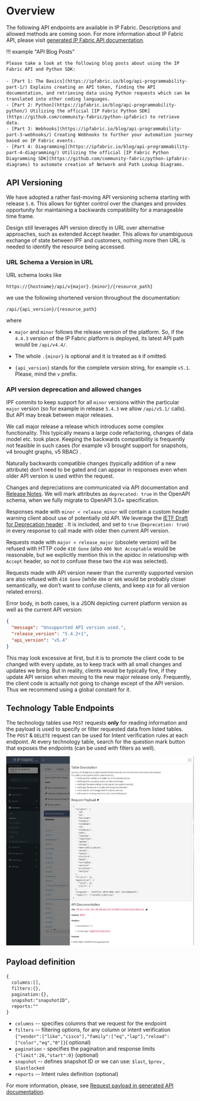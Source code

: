 # Overview

The following API endpoints are available in IP Fabric. Descriptions and allowed
methods are coming soon. For more information about IP Fabric API, please
visit [generated IP Fabric API documentation](../api/index.html).

!!! example "API Blog Posts"

    Please take a look at the following blog posts about using the IP Fabric API and Python SDK:

    - [Part 1: The Basics](https://ipfabric.io/blog/api-programmability-part-1/) Explains creating an API token, finding the API documentation, and retrieving data using Python requests which can be translated into other coding languages.
    - [Part 2: Python](https://ipfabric.io/blog/api-programmability-python/) Utilizing the official [IP Fabric Python SDK](https://github.com/community-fabric/python-ipfabric) to retrieve data.
    - [Part 3: Webhooks](https://ipfabric.io/blog/api-programmability-part-3-webhooks/) Creating Webhooks to further your automation journey based on IP Fabric events.
    - [Part 4: Diagramming](https://ipfabric.io/blog/api-programmability-part-4-diagramming/) Utilizing the official [IP Fabric Python Diagramming SDK](https://github.com/community-fabric/python-ipfabric-diagrams) to automate creation of Network and Path Lookup Diagrams.

## API Versioning

We have adopted a rather fast-moving API versioning schema starting with
release `5.0`. This allows for tighter control over the changes and provides
opportunity for maintaining a backwards compatibility for a manageable time
frame.

Design still leverages API version directly in URL over alternative approaches,
such as extended Accept header. This allows for unambiguous exchange of state
between IPF and customers, nothing more then URL is needed to identify the
resource being accessed.

### URL Schema a Version in URL

URL schema looks like

```shell
https://{hostname}/api/v{major}.{minor}/{resource_path}
```

we use the following shortened version throughout the documentation:

```shell
/api/{api_version}/{resource_path}
```

where

- `major` and `minor` follows the release version of the platform. So, if the
  `4.4.3` version of the IP Fabric platform is deployed, its latest API path
  would be `/api/v4.4/`.

- The whole `.{minor}` is optional and it is treated as `0` if omitted.

- `{api_version}` stands for the complete version string, for example `v5.1`.
  Please, mind the `v` prefix.

### API version deprecation and allowed changes

IPF commits to keep support for all `minor` versions within the particular
`major` version (so for example in release `5.4.3` we allow `/api/v5.1/`
calls). But API may break between major releases.

We call major release a release which introduces some complex functionality.
This typically means a large code refactoring, changes of data model etc. took
place. Keeping the backwards compatibility is frequently not feasible in such
cases (for example v3 brought support for snapshots, v4 brought graphs, v5 RBAC)
.

Naturally backwards compatible changes (typically addition of a new attribute)
don’t need to be gated and can appear in responses even when older API version
is used within the request.

Changes and depreciations are communicated via API documentation
and [Release Notes](../releases/index.md). We will mark attributes
as `deprecated: true` in the OpenAPI schema, when we fully migrate to OpenAPI
3.0+ specification.

Responses made with `minor < release_minor` will contain a custom header warning
client about use of potentially old API. We leverage
the [IETF Draft for Deprecation header](https://datatracker.ietf.org/doc/html/draft-ietf-httpapi-deprecation-header)
. It is included, and set to `true` (`Deprecation: true`) in every response to
call made with older then current API version.

Requests made with `major < release_major` (obsolete version) will be refused
with HTTP code `410 Gone` (also `406 Not Acceptable` would be reasonable, but we
explicitly mention this in the apidoc in relationship with `Accept` header, so
not to confuse these two the `410` was selected).

Requests made with API version newer than the currently supported version are
also refused with `410 Gone` (while `404` or `406` would be probably closer
semantically, we don’t want to confuse clients, and keep `410` for all version
related errors).

Error body, in both cases, is a JSON depicting current platform version as well
as the current API version:

```json
{
  "message": "Unsupported API version used.",
  "release_version": "5.4.2+1",
  "api_version": "v5.4"
}
```

This may look excessive at first, but it is to promote the client code to be
changed with every update, as to keep track with all small changes and updates
we bring. But in reality, clients would be typically fine, if they update API
version when moving to the new major release only. Frequently, the client code
is actually not going to change except of the API version. Thus we recommend
using a global constant for it.

## Technology Table Endpoints

The technology tables use `POST` requests **only** for reading information and
the payload is used to specify or filter requested data from listed tables. The
`POST` & `DELETE` request can be used for Intent verification rules at each
endpoint. At every technology table, search for the question mark button that
exposes the endpoints (can be used with filters as well).

![API Endpoint inline description](endpoint_inline_description.png)

## Payload definition

```jscript
{
  columns:[],
  filters:{},
  pagination:{},
  snapshot:"snapshotID",
  reports:""
}
```

- `columns` -- specifies columns that we request for the endpoint
- `filters` -- filtering options, for any column or intent verification
  `{"vendor":["like","cisco"],"family":["eq","lap"],"reload":["color","eq","0"]}`(
  optional)
- `pagination` - specifies the pagination and response limits
  `{"limit":26,"start":0}` (optional)
- `snapshot` -- defines snapshot ID or we can use: `$last`, `$prev`
  , `$lastlocked`
- `reports` -- Intent rules definition (optional)

For more information, please,
see [Request payload in generated API documentation](../api/#header-request-payload).
